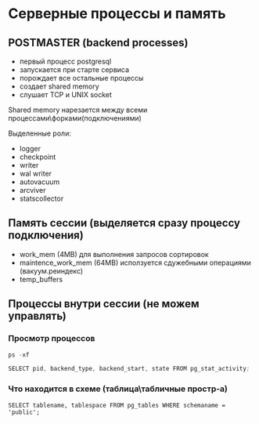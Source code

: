 # Серверные процессы и память

## POSTMASTER (backend processes)

- первый процесс postgresql
- запускается при старте сервиса
- порождает все остальные процессы
- создает shared memory
- слушает TCP и UNIX socket

Shared memory нарезается между всеми процессами\форками(подключениями)

Выделенные роли:

- logger
- checkpoint
- writer
- wal writer
- autovacuum
- arcviver
- statscollector

## Память сессии (выделяется сразу процессу подключения)

- work_mem (4MB) для выполнения запросов сортировок
- maintence_work_mem (64MB) исползуется сдужебными операциями (вакуум.реиндекс)
- temp_buffers

## Процессы внутри сессии (не можем управлять)

### Просмотр процессов

```s
ps -xf

SELECT pid, backend_type, backend_start, state FROM pg_stat_activity;
```

### Что находится в схеме (таблица\табличные простр-а)

```n
SELECT tablename, tablespace FROM pg_tables WHERE schemaname = 'public';
```

